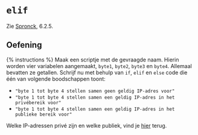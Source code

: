 # `elif`
Zie [Spronck](http://www.spronck.net/pythonbook/pythonboek.pdf), 6.2.5.

## Oefening
{% instructions %}
Maak een scriptje met de gevraagde naam. Hierin worden vier variabelen aangemaakt, `byte1`, `byte2`, `byte3` en `byte4`. Allemaal bevatten ze getallen. Schrijf nu met behulp van `if`, `elif` en `else` code die één van volgende boodschappen toont:

- `"byte 1 tot byte 4 stellen samen geen geldig IP-adres voor"`
- `"byte 1 tot byte 4 stellen samen een geldig IP-adres in het privébereik voor"`
- `"byte 1 tot byte 4 stellen samen een geldig IP-adres in het publieke bereik voor"`

Welke IP-adressen privé zijn en welke publiek, vind je [hier](https://www.arin.net/reference/research/statistics/address_filters/) terug.
